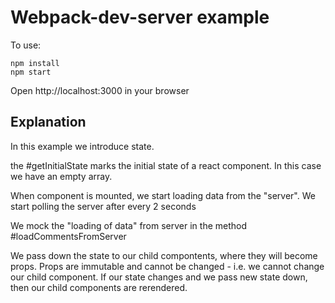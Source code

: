 # Webpack-dev-server example

To use:
```
npm install
npm start
```

Open http://localhost:3000 in your browser

## Explanation

In this example we introduce state.

the #getInitialState marks the initial state of a react component. In this case we have an empty array.

When component is mounted, we start loading data from the "server". We start polling the server after every 2 seconds

We mock the "loading of data" from server in the method #loadCommentsFromServer

We pass down the state to our child compontents, where they will become props. Props are immutable and cannot be changed - i.e. we cannot change our child component. If our state changes and we pass new state down, then our child components are rerendered.
